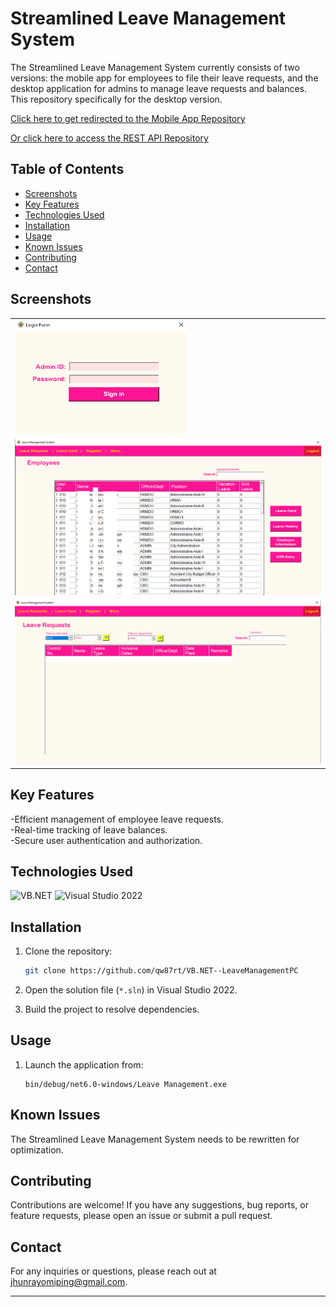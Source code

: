# Streamlined Leave Management System

The Streamlined Leave Management System currently consists of two versions: the mobile app for employees to file their leave requests, and the desktop application for admins to manage leave requests and balances. This repository specifically for the desktop version.

[Click here to get redirected to the Mobile App Repository](https://github.com/qw87rt/ReactNative--LeaveManagement)  

[Or click here to access the REST API Repository](https://github.com/qw87rt/Expressjs--LeaveManagement_restapi)

## Table of Contents

- [Screenshots](#screenshots)
- [Key Features](#key-features)
- [Technologies Used](#technologies-used)
- [Installation](#installation)
- [Usage](#usage)
- [Known Issues](#known-issues)
- [Contributing](#contributing)
- [Contact](#contact)

## Screenshots

<table>
  <tr>
    <td><img src="./LeaveManagementDesktop-VER/assets/images/img3.png" alt="Screenshot 3" width="275"></td>
  </tr>
  <tr>
    <td><img src="./LeaveManagementDesktop-VER/assets/images/img1.png" alt="Screenshot 3" width="650"></td>
  </tr>
  <tr>
    <td><img src="./LeaveManagementDesktop-VER/assets/images/img2.png" alt="Screenshot 3" width="650"></td>
  </tr>
</table>

## Key Features

-Efficient management of employee leave requests.<br>
-Real-time tracking of leave balances.<br>
-Secure user authentication and authorization.


## Technologies Used

![VB.NET](https://img.shields.io/badge/VB.NET-5C2D91?logo=.net)
![Visual Studio 2022](https://img.shields.io/badge/Visual%20Studio%202022-5C2D91?logo=visual-studio)



## Installation

1. Clone the repository:
   ```sh
   git clone https://github.com/qw87rt/VB.NET--LeaveManagementPC
   ```

2. Open the solution file (`*.sln`) in Visual Studio 2022.
3. Build the project to resolve dependencies.

## Usage

1. Launch the application from:
   ```
   bin/debug/net6.0-windows/Leave Management.exe
   ```

## Known Issues

The Streamlined Leave Management System needs to be rewritten for optimization.

## Contributing

Contributions are welcome! If you have any suggestions, bug reports, or feature requests, please open an issue or submit a pull request.


## Contact

For any inquiries or questions, please reach out at [jhunrayomiping@gmail.com](mailto:jhunrayomiping@gmail.com).

---
